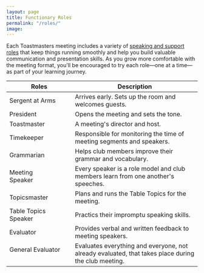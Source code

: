 ```yaml
---
layout: page
title: Functionary Roles
permalink: "/roles/"
image: 
---
```


Each Toastmasters meeting includes a variety of [speaking and support roles](https://www.toastmasters.org/membership/club-meeting-roles/) that keep things running smoothly and help you build valuable communication and presentation skills.
As you grow more comfortable with the meeting format, you'll be encouraged to try each role—one at a time—as part of your learning journey.


|Roles         | Description |
| ------------- | ------------- |
| Sergent at Arms&nbsp;&nbsp;&nbsp;&nbsp;&nbsp;&nbsp;  | Arrives early. Sets up the room and welcomes guests. |
| President| Opens the meeting and sets the tone.|
| Toastmaster | A meeting's director and host. |
| Timekeeper  | Responsible for monitoring the time of meeting segments and speakers.|
| Grammarian  | Helps club members improve their grammar and vocabulary. |
| Meeting Speaker&nbsp;&nbsp;&nbsp;&nbsp;&nbsp;&nbsp;&nbsp;&nbsp;&nbsp;&nbsp;&nbsp;&nbsp;  |Every speaker is a role model and club members learn from one another's speeches.
| Topicsmaster&nbsp;&nbsp;&nbsp;&nbsp;&nbsp;&nbsp; |Plans and runs the Table Topics for the meeting.|
| Table Topics Speaker&nbsp;&nbsp;&nbsp;&nbsp;&nbsp;&nbsp;&nbsp;&nbsp;&nbsp;&nbsp;&nbsp;&nbsp; | Practics their impromptu speaking skills.|
| Evaluator  | Provides verbal and written feedback to meeting speakers.|
| General Evaluator &nbsp;&nbsp;&nbsp;&nbsp;&nbsp;&nbsp; | Evaluates everything and everyone, not already evaluated, that takes place during the club meeting.|
